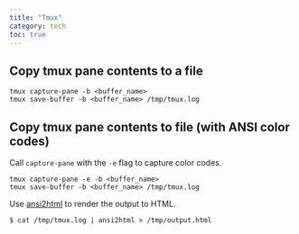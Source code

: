 ```yaml
---
title: "Tmux"
category: tech
toc: true
---
```


## Copy tmux pane contents to a file

```
tmux capture-pane -b <buffer_name>
tmux save-buffer -b <buffer_name> /tmp/tmux.log
```

## Copy tmux pane contents to file (with ANSI color codes)

Call `capture-pane` with the `-e` flag to capture color codes.

```
tmux capture-pane -e -b <buffer_name>
tmux save-buffer -b <buffer_name> /tmp/tmux.log
```

Use [ansi2html](https://github.com/pycontribs/ansi2html) to render the output
to HTML.

```
$ cat /tmp/tmux.log | ansi2html > /tmp/output.html
```

